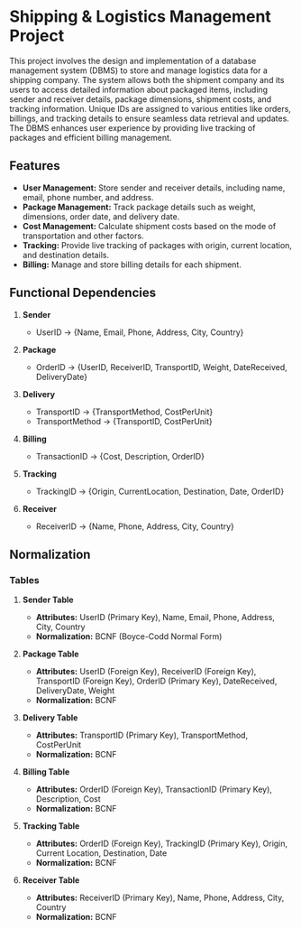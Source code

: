 # Shipping & Logistics Management Project

This project involves the design and implementation of a database management system (DBMS) to store and manage logistics data for a shipping company. The system allows both the shipment company and its users to access detailed information about packaged items, including sender and receiver details, package dimensions, shipment costs, and tracking information. Unique IDs are assigned to various entities like orders, billings, and tracking details to ensure seamless data retrieval and updates. The DBMS enhances user experience by providing live tracking of packages and efficient billing management.

## Features

- **User Management:** Store sender and receiver details, including name, email, phone number, and address.
- **Package Management:** Track package details such as weight, dimensions, order date, and delivery date.
- **Cost Management:** Calculate shipment costs based on the mode of transportation and other factors.
- **Tracking:** Provide live tracking of packages with origin, current location, and destination details.
- **Billing:** Manage and store billing details for each shipment.

## Functional Dependencies

1. **Sender**
   - UserID → {Name, Email, Phone, Address, City, Country}

2. **Package**
   - OrderID → {UserID, ReceiverID, TransportID, Weight, DateReceived, DeliveryDate}

3. **Delivery**
   - TransportID → {TransportMethod, CostPerUnit}
   - TransportMethod → {TransportID, CostPerUnit}

4. **Billing**
   - TransactionID → {Cost, Description, OrderID}

5. **Tracking**
   - TrackingID → {Origin, CurrentLocation, Destination, Date, OrderID}

6. **Receiver**
   - ReceiverID → {Name, Phone, Address, City, Country}

## Normalization

### Tables

1. **Sender Table**
   - **Attributes:** UserID (Primary Key), Name, Email, Phone, Address, City, Country
   - **Normalization:** BCNF (Boyce-Codd Normal Form)

2. **Package Table**
   - **Attributes:** UserID (Foreign Key), ReceiverID (Foreign Key), TransportID (Foreign Key), OrderID (Primary Key), DateReceived, DeliveryDate, Weight
   - **Normalization:** BCNF

3. **Delivery Table**
   - **Attributes:** TransportID (Primary Key), TransportMethod, CostPerUnit
   - **Normalization:** BCNF

4. **Billing Table**
   - **Attributes:** OrderID (Foreign Key), TransactionID (Primary Key), Description, Cost
   - **Normalization:** BCNF

5. **Tracking Table**
   - **Attributes:** OrderID (Foreign Key), TrackingID (Primary Key), Origin, Current Location, Destination, Date
   - **Normalization:** BCNF

6. **Receiver Table**
   - **Attributes:** ReceiverID (Primary Key), Name, Phone, Address, City, Country
   - **Normalization:** BCNF

